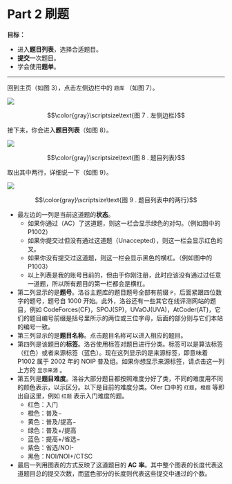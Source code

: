# Part 2 刷题

**目标：**

- 进入**题目列表**，选择合适题目。
- **提交**一次题目。
- 学会使用**题单**。

****

回到主页（如图 $3$），点击左侧边栏中的 `题库` （如图 $7$）。

![](https://cdn.luogu.com.cn/upload/image_hosting/06g8qine.png)

$$\color{gray}\scriptsize\text{图 7 . 左侧边栏}$$

接下来，你会进入**题目列表**（如图 $8$）。

![](https://cdn.luogu.com.cn/upload/image_hosting/94zq8x1j.png)

$$\color{gray}\scriptsize\text{图 8 . 题目列表}$$

取出其中两行，详细说一下（如图 $9$）。

![](https://cdn.luogu.com.cn/upload/image_hosting/yaoldiht.png)

$$\color{gray}\scriptsize\text{图 9 . 题目列表中的两行}$$

- 最左边的一列是当前这道题的**状态**。
	- 如果你通过（$\text{AC}$）了这道题，则这一栏会显示绿色的对勾。（例如图中的 $\text{P1002}$）
    - 如果你提交过但没有通过这道题（$\text{Unaccepted}$），则这一栏会显示红色的叉。
    - 如果你没有提交过这道题，则这一栏会显示黑色的横杠。（例如图中的 $\text{P1003}$）
   	- 以上列表是我的账号目前的，但由于你刚注册，此时应该没有通过过任意一道题，所以所有题目的第一栏都会是横杠。
- 第二列显示的是**题号**。洛谷主题库的题目题号全部有前缀 $\texttt{P}$，后面紧跟四位数字的题号，题号自 $1000$ 开始。此外，洛谷还有一些其它在线评测网站的题目，例如 $\text{CodeForces(CF)}$，$\text{SPOJ(SP)}$，$\text{UVaOJ(UVA)}$，$\text{AtCoder(AT)}$，它们的题目编号前缀是括号里所示的两位或三位字母，后面的部分则与它们本站的编号一致。
- 第三列显示的是**题目名称**。点击题目名称可以进入相应的题目。
- 第四列是该题目的**标签**。洛谷使用标签对题目进行分类。标签可以是算法标签（红色）或者来源标签（蓝色）。现在这列显示的是来源标签，即意味着 $\text{P1002}$ 属于 $2002$ 年的 $\text{NOIP}$ 普及组。如果你想显示来源标签，请点击这一列上方的 `显示来源` 。
- 第五列是**题目难度**。洛谷大部分题目都按照难度分好了类，不同的难度用不同的颜色表示，以示区分。以下是目前的难度分类。$\text{OIer}$ 口中的 `红题`，`橙题` 等即出自这里，例如 `红题` 表示入门难度的题。
	- 红色：入门
    - 橙色：普及$-$
    - 黄色：普及/提高$-$
    - 绿色：普及$+$/提高
    - 蓝色：提高$+$/省选$-$
    - 紫色：省选/$\text{NOI-}$
    - 黑色：$\text{NOI/NOI+/CTSC}$
- 最后一列用图表的方式反映了这道题目的 $\textbf{AC}$ **率**。其中整个图表的长度代表这道题目总的提交次数，而蓝色部分的长度则代表这些提交中通过的个数。


